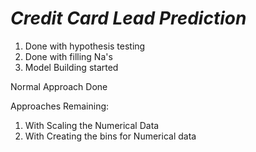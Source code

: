# *Credit Card Lead Prediction*

1. Done with hypothesis testing
2. Done with filling Na's
3. Model Building started

Normal Approach Done

Approaches Remaining:
1. With Scaling the Numerical Data
2. With Creating the bins for Numerical data
